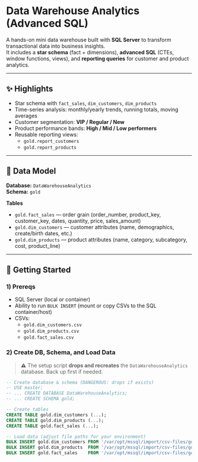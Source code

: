 # Data Warehouse Analytics (Advanced SQL)

A hands-on mini data warehouse built with **SQL Server** to transform transactional data into business insights.  
It includes a **star schema** (fact + dimensions), **advanced SQL** (CTEs, window functions, views), and **reporting queries** for customer and product analytics.

---

## ✨ Highlights

- Star schema with `fact_sales`, `dim_customers`, `dim_products`
- Time-series analysis: monthly/yearly trends, running totals, moving averages
- Customer segmentation: **VIP / Regular / New**
- Product performance bands: **High / Mid / Low performers**
- Reusable reporting views:
  - `gold.report_customers`
  - `gold.report_products`

---

## 🧱 Data Model

**Database:** `DataWarehouseAnalytics`  
**Schema:** `gold`

**Tables**
- `gold.fact_sales` — order grain (order_number, product_key, customer_key, dates, quantity, price, sales_amount)
- `gold.dim_customers` — customer attributes (name, demographics, create/birth dates, etc.)
- `gold.dim_products` — product attributes (name, category, subcategory, cost, product_line)

---

## 🚀 Getting Started

### 1) Prereqs
- SQL Server (local or container)
- Ability to run `BULK INSERT` (mount or copy CSVs to the SQL container/host)
- CSVs:
  - `gold.dim_customers.csv`
  - `gold.dim_products.csv`
  - `gold.fact_sales.csv`

### 2) Create DB, Schema, and Load Data
> ⚠️ The setup script **drops and recreates** the `DataWarehouseAnalytics` database. Back up first if needed.

```sql
-- Create database & schema (DANGEROUS: drops if exists)
-- USE master;
-- ... CREATE DATABASE DataWarehouseAnalytics;
-- ... CREATE SCHEMA gold;

-- Create tables
CREATE TABLE gold.dim_customers (...);
CREATE TABLE gold.dim_products (...);
CREATE TABLE gold.fact_sales (...);

-- Load data (adjust file paths for your environment)
BULK INSERT gold.dim_customers FROM '/var/opt/mssql/import/csv-files/gold.dim_customers.csv' WITH (FIRSTROW=2, FIELDTERMINATOR=',', TABLOCK);
BULK INSERT gold.dim_products  FROM '/var/opt/mssql/import/csv-files/gold.dim_products.csv'  WITH (FIRSTROW=2, FIELDTERMINATOR=',', TABLOCK);
BULK INSERT gold.fact_sales    FROM '/var/opt/mssql/import/csv-files/gold.fact_sales.csv'    WITH (FIRSTROW=2, FIELDTERMINATOR=',', TABLOCK);
